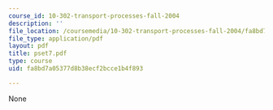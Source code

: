 ```yaml
---
course_id: 10-302-transport-processes-fall-2004
description: ''
file_location: /coursemedia/10-302-transport-processes-fall-2004/fa8bd7a05377d8b38ecf2bcce1b4f893_pset7.pdf
file_type: application/pdf
layout: pdf
title: pset7.pdf
type: course
uid: fa8bd7a05377d8b38ecf2bcce1b4f893

---
```

None